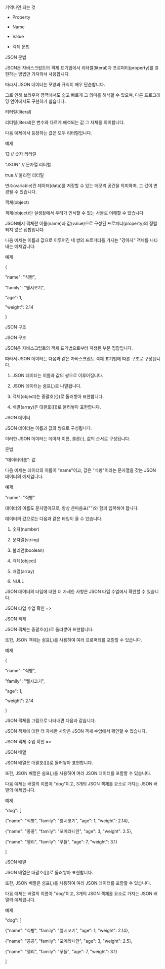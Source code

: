 기억나면 되는 것 

* Property

* Name

* Value

* 객체 문법 





JSON 문법

JSON은 자바스크립트의 객체 표기법에서 리터럴(literal)과 프로퍼티(property)를 표현하는 방법만 가져와서 사용합니다.

따라서 JSON 데이터는 모양과 규칙이 매우 단순합니다.

그로 인해 브라우저 영역에서도 쉽고 빠르게 그 의미를 해석할 수 있으며, 다른 프로그래밍 언어에서도 구현하기 쉽습니다.

리터럴(literal)

리터럴(literal)은 변수와 다르게 해석되는 값 그 자체를 의미합니다.

다음 예제에서 등장하는 값은 모두 리터럴입니다.

예제

12     // 숫자 리터럴

"JSON" // 문자열 리터럴

true   // 불리언 리터럴

변수(variable)란 데이터(data)를 저장할 수 있는 메모리 공간을 의미하며, 그 값이 변경될 수 있습니다.

객체(object)

객체(object)란 실생활에서 우리가 인식할 수 있는 사물로 이해할 수 있습니다.

JSON에서 객체란 이름(name)과 값(value)으로 구성된 프로퍼티(property)의 정렬되지 않은 집합입니다.

다음 예제는 이름과 값으로 이루어진 네 쌍의 프로퍼티를 가지는 "강아지" 객체를 나타내는 예제입니다.

예제

{

"name": "식빵",

"family": "웰시코기",

"age": 1,

"weight": 2.14

}

JSON 구조

JSON 구조

JSON은 자바스크립트의 객체 표기법으로부터 파생된 부분 집합입니다.

따라서 JSON 데이터는 다음과 같은 자바스크립트 객체 표기법에 따른 구조로 구성됩니다.

1. JSON 데이터는 이름과 값의 쌍으로 이루어집니다.

2. JSON 데이터는 쉼표(,)로 나열됩니다.

3. 객체(object)는 중괄호({})로 둘러쌓아 표현합니다.

4. 배열(array)은 대괄호([])로 둘러쌓아 표현합니다.

JSON 데이터

JSON 데이터는 이름과 값의 쌍으로 구성됩니다.

이러한 JSON 데이터는 데이터 이름, 콜론(:), 값의 순서로 구성됩니다.

문법

"데이터이름": 값

다음 예제는 데이터의 이름이 "name"이고, 값은 "식빵"이라는 문자열을 갖는 JSON 데이터의 예제입니다.

예제

"name": "식빵"

데이터의 이름도 문자열이므로, 항상 큰따옴표("")와 함께 입력해야 합니다.

데이터의 값으로는 다음과 같은 타입이 올 수 있습니다.

1. 숫자(number)

2. 문자열(string)

3. 불리언(boolean)

4. 객체(object)

5. 배열(array)

6. NULL

JSON 데이터의 타입에 대한 더 자세한 사항은 JSON 타입 수업에서 확인할 수 있습니다.

JSON 타입 수업 확인 =>

JSON 객체

JSON 객체는 중괄호({})로 둘러쌓아 표현합니다.

또한, JSON 객체는 쉼표(,)를 사용하여 여러 프로퍼티를 포함할 수 있습니다.

예제



{

"name": "식빵",

"family": "웰시코기",

"age": 1,

"weight": 2.14

}

JSON 객체를 그림으로 나타내면 다음과 같습니다.





JSON 객체에 대한 더 자세한 사항은 JSON 객체 수업에서 확인할 수 있습니다.

JSON 객체 수업 확인 =>

JSON 배열

JSON 배열은 대괄호([])로 둘러쌓아 표현합니다.

또한, JSON 배열은 쉼표(,)를 사용하여 여러 JSON 데이터를 포함할 수 있습니다.

다음 예제는 배열의 이름이 "dog"이고, 3개의 JSON 객체를 요소로 가지는 JSON 배열의 예제입니다.

예제



"dog": [

{"name": "식빵", "family": "웰시코기", "age": 1, "weight": 2.14},

{"name": "콩콩", "family": "포메라니안", "age": 3, "weight": 2.5},

{"name": "젤리", "family": "푸들", "age": 7, "weight": 3.1}

]



JSON 배열

JSON 배열은 대괄호([])로 둘러쌓아 표현합니다.

또한, JSON 배열은 쉼표(,)를 사용하여 여러 JSON 데이터를 포함할 수 있습니다.

다음 예제는 배열의 이름이 "dog"이고, 3개의 JSON 객체를 요소로 가지는 JSON 배열의 예제입니다.

예제


"dog": [

{"name": "식빵", "family": "웰시코기", "age": 1, "weight": 2.14},

{"name": "콩콩", "family": "포메라니안", "age": 3, "weight": 2.5},

{"name": "젤리", "family": "푸들", "age": 7, "weight": 3.1}

]




